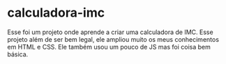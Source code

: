 # calculadora-imc

Esse foi um projeto onde aprende a criar uma calculadora de IMC. Esse projeto além de ser bem legal, ele ampliou muito
os meus conhecimentos em HTML e CSS. 
Ele também usou um pouco de JS mas foi coisa bem básica. 
